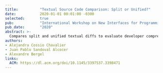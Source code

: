 ```yaml
---
title:          "Textual Source Code Comparison: Split or Unified?"
date:           2020-01-01 00:01:00 -0300
selected:       true
pub:            "International Workshop on New Interfaces for Programming (Onward! 2020)"
pub_date:       "2020"
abstract: >-
  Compares split and unified textual diffs to evaluate developer comprehension effectiveness.
authors:
- Alejandra Cossio Chavalier
- Juan Pablo Sandoval Alcocer
- Alexandre Bergel
links:
  ACM: https://dl.acm.org/doi/10.1145/3397537.3398471
---
```

